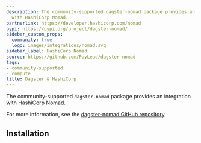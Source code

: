 ```yaml
---
description: The community-supported dagster-nomad package provides an integration
  with HashiCorp Nomad.
partnerlink: https://developer.hashicorp.com/nomad
pypi: https://pypi.org/project/dagster-nomad/
sidebar_custom_props:
  community: true
  logo: images/integrations/nomad.svg
sidebar_label: HashiCorp Nomad
source: https://github.com/PayLead/dagster-nomad
tags:
- community-supported
- compute
title: Dagster & HashiCorp
---
```


The community-supported `dagster-nomad` package provides an integration with HashiCorp Nomad.

For more information, see the [dagster-nomad GitHub repository](https://github.com/PayLead/dagster-nomad).

## Installation

<PackageInstallInstructions packageName="dagster-nomad" />
